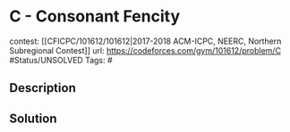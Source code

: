 # C - Consonant Fencity

contest: [[CFICPC/101612/101612|2017-2018 ACM-ICPC, NEERC, Northern Subregional Contest]]
url: https://codeforces.com/gym/101612/problem/C
#Status/UNSOLVED
Tags: #

## Description

## Solution

